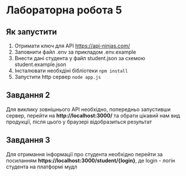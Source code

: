 # Лабораторна робота 5

## Як запустити

1. Отримати ключ для API https://api-ninjas.com/
2. Заповнити файл .env за прикладом .env.example
3. Внести дані студента у файл student.json за схемою student.example.json
4. Інсталювати необхдіні бібліотеки
   `npm install`
5. Запустити http сервер
   `node app.js`

## Завдання 2

Для виклику зовнішнього API необхідно, попередньо запустивши сервер, перейти на
**http://localhost:3000/** та обрати цікавий нам вид продукції, після цього у браузері відобразиться результат

## Завдання 3

Для отримання інформації про студента необхідно перейти за посиланням **https://localhost:3000/student/{login}**, де login - логін студента на платформі мудл
